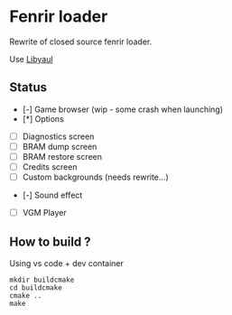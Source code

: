 # Fenrir loader
Rewrite of closed source fenrir loader.

Use [Libyaul](https://github.com/ijacquez/libyaul)

## Status

- [-] Game browser (wip - some crash when launching)
- [*] Options
- [ ] Diagnostics screen
- [ ] BRAM dump screen
- [ ] BRAM restore screen
- [ ] Credits screen
- [ ] Custom backgrounds (needs rewrite...)
- [-] Sound effect
- [ ] VGM Player

## How to build ?
Using vs code + dev container
```
mkdir buildcmake
cd buildcmake
cmake ..
make
```

